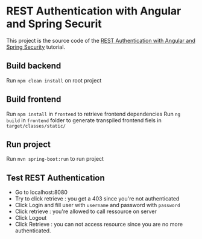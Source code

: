 # REST Authentication with Angular and Spring Securit

This project is the source code of the [REST Authentication with Angular and Spring Security](http://www.effectivecoding.fr) tutorial.

## Build backend

Run `npm clean install` on root project

## Build frontend

Run `npm install` in `frontend` to retrieve frontend dependencies
Run `ng build` in `frontend` folder to generate transpiled frontend fiels in `target/classes/static/`

## Run project

Run `mvn spring-boot:run` to run project

## Test REST Authentication

- Go to localhost:8080
- Try to click retrieve : you get a 403 since you're not authenticated
- Click Login and fill user with `username` and password with `password`
- Click retrieve : you're allowed to call ressource on server
- Click Logout
- Click Retrieve : you can not access resource since you are no more authenticated.

